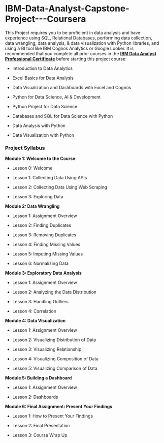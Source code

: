 # IBM-Data-Analyst-Capstone-Project---Coursera
This Project requires you to be proficient in data analysis and have experience using SQL, Relational Databases, performing data collection, data wrangling, data analysis, &amp; data visualization with Python libraries, and using a BI tool like IBM Cognos Analytics or Google Looker.
It is recommended that you complete all prior courses in the 
[**IBM Data Analyst Professional Certificate**](https://www.coursera.org/professional-certificates/ibm-data-analyst#courses) before starting this project course:

- Introduction to Data Analytics

- Excel Basics for Data Analysis

- Data Visualization and Dashboards with Excel and Cognos

- Python for Data Science, AI & Development

- Python Project for Data Science

- Databases and SQL for Data Science with Python

- Data Analysis with Python

- Data Visualization with Python


### Project Syllabus

**Module 1: Welcome to the Course**

- Lesson 0: Welcome

- Lesson 1: Collecting Data Using APIs

- Lesson 2: Collecting Data Using Web Scraping

- Lesson 3: Exploring Data

**Module 2: Data Wrangling**

- Lesson 1: Assignment Overview

- Lesson 2: Finding Duplicates

- Lesson 3: Removing Duplicates

- Lesson 4: Finding Missing Values

- Lesson 5: Imputing Missing Values

- Lesson 6: Normalizing Data

**Module 3: Exploratory Data Analysis**

- Lesson 1: Assignment Overview

- Lesson 2: Analyzing the Data Distribution

- Lesson 3: Handling Outliers

- Lesson 4: Correlation

**Module 4: Data Visualization**

- Lesson 1: Assignment Overview

- Lesson 2: Visualizing Distribution of Data

- Lesson 3: Visualizing Relationship

- Lesson 4: Visualizing Composition of Data

- Lesson 5: Visualizing Comparison of Data

**Module 5: Building a Dashboard**

- Lesson 1: Assignment Overview

- Lesson 2: Dashboards

**Module 6: Final Assignment: Present Your Findings**

- Lesson 1: How to Present Your Findings

- Lesson 2: Final Presentation

- Lesson 3: Course Wrap Up
